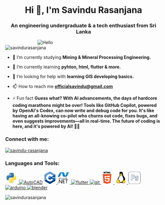 <h1 align="center">Hi 👋, I'm Savindu Rasanjana</h1>
<h3 align="center">An engineering undergraduate & a tech enthusiast from Sri Lanka </h3>
<img align="right" alt="Hello" width="400" src="https://cdn.dribbble.com/userupload/3898109/file/original-1e15ac48305378a87fc4997b2ad4c0ee.gif">

<p align="left"> <img src="https://komarev.com/ghpvc/?username=savindurasanjana&label=Profile%20views&color=0e75b6&style=flat" alt="savindurasanjana" /> </p>

- 🔭 I’m currently studying **Mining & Mineral Processing Engineering.**

- 🌱 I’m currently learning **pyhton, html, flutter & more.**

- 🤝 I’m looking for help with **learning GIS developing basics.**

- 📫 How to reach me **officialsavindu@gmail.com**

- ⚡ Fun fact **Guess what? With AI advancements, the days of hardcore coding marathons might be over! Tools like GitHub Copilot, powered by OpenAI's Codex, can now write and debug code for you. It's like having an all-knowing co-pilot who churns out code, fixes bugs, and even suggests improvements—all in real-time. The future of coding is here, and it's powered by AI! 🚀✨**

<h3 align="left">Connect with me:</h3>
<p align="left">
<a href="https://linkedin.com/in/savindu-rasanjana" target="blank"><img align="center" src="https://raw.githubusercontent.com/rahuldkjain/github-profile-readme-generator/master/src/images/icons/Social/linked-in-alt.svg" alt="savindu-rasanjana" height="30" width="40" /></a>
</p>

<h3 align="left">Languages and Tools:</h3>
<p align="left"><a href="https://www.python.org" target="_blank" rel="noreferrer"> <img src="https://raw.githubusercontent.com/devicons/devicon/master/icons/python/python-original.svg" alt="python" width="40" height="40"/> </a> <a href="https://www.autodesk.com/" target="_blank" rel="noreferrer"> <img src="https://upload.vectorlogo.zone/logos/autodesk/images/b04a7ad1-50ae-4fbb-bd2e-a7ee6f06dd71.svg" alt="AutoCAD" width="40" height="40"/></a> <a href="https://www.w3schools.com/cpp/" target="_blank" rel="noreferrer"> <img src="https://raw.githubusercontent.com/devicons/devicon/master/icons/cplusplus/cplusplus-original.svg" alt="cplusplus" width="40" height="40"/> </a> <a href="https://dotnet.microsoft.com/" target="_blank" rel="noreferrer"> <img src="https://raw.githubusercontent.com/devicons/devicon/master/icons/dot-net/dot-net-original-wordmark.svg" alt="dotnet" width="40" height="40"/> </a> <a href="https://flutter.dev" target="_blank" rel="noreferrer"> <img src="https://www.vectorlogo.zone/logos/flutterio/flutterio-icon.svg" alt="flutter" width="40" height="40"/> </a> <a href="https://git-scm.com/" target="_blank" rel="noreferrer"> <img src="https://www.vectorlogo.zone/logos/git-scm/git-scm-icon.svg" alt="git" width="40" height="40"/> </a> <a href="https://www.w3.org/html/" target="_blank" rel="noreferrer"> <img src="https://raw.githubusercontent.com/devicons/devicon/master/icons/html5/html5-original-wordmark.svg" alt="html5" width="40" height="40"/> </a> <a href="https://www.linux.org/" target="_blank" rel="noreferrer"> <img src="https://raw.githubusercontent.com/devicons/devicon/master/icons/linux/linux-original.svg" alt="linux" width="40" height="40"/> </a> <a href="https://www.photoshop.com/en" target="_blank" rel="noreferrer"> <img src="https://raw.githubusercontent.com/devicons/devicon/master/icons/photoshop/photoshop-line.svg" alt="photoshop" width="40" height="40"/> </a> <a href="https://www.arduino.cc/" target="_blank" rel="noreferrer"> <img src="https://cdn.worldvectorlogo.com/logos/arduino-1.svg" alt="arduino" width="40" height="40"/> </a> <a href="https://www.blender.org/" target="_blank" rel="noreferrer"> <img src="https://download.blender.org/branding/community/blender_community_badge_white.svg" alt="blender" width="40" height="40"/> </a> </p>

<p><img align="center" src="https://github-readme-stats.vercel.app/api/top-langs?username=savindurasanjana&show_icons=true&locale=en&layout=compact" alt="savindurasanjana" /></p>



